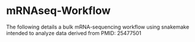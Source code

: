 # mRNAseq-Workflow
The following details a bulk mRNA-sequencing workflow using snakemake intended to analyze data derived from PMID: 25477501

